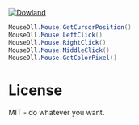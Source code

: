 [![Dowland](https://i.imgur.com/AnxsELS.png)](https://github.com/Under4groos/MouseDll/raw/master/MouseDll.dll?raw=true)
```csharp
MouseDll.Mouse.GetCursorPosition()
MouseDll.Mouse.LeftClick()
MouseDll.Mouse.RightClick()
MouseDll.Mouse.MiddleClick()
MouseDll.Mouse.GetColorPixel()
```
# License
MIT - do whatever you want.
